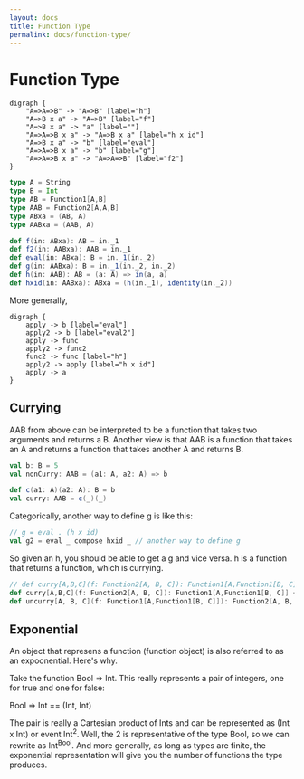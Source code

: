 ```yaml
---
layout: docs
title: Function Type
permalink: docs/function-type/
---
```

# Function Type

```graphviz
digraph {
    "A=>A=>B" -> "A=>B" [label="h"]
    "A=>B x a" -> "A=>B" [label="f"]
    "A=>B x a" -> "a" [label=""]
    "A=>A=>B x a" -> "A=>B x a" [label="h x id"]
    "A=>B x a" -> "b" [label="eval"]
    "A=>A=>B x a" -> "b" [label="g"] 
    "A=>A=>B x a" -> "A=>A=>B" [label="f2"]
}
```

```scala
type A = String
type B = Int
type AB = Function1[A,B]
type AAB = Function2[A,A,B]
type ABxa = (AB, A)
type AABxa = (AAB, A)

def f(in: ABxa): AB = in._1
def f2(in: AABxa): AAB = in._1
def eval(in: ABxa): B = in._1(in._2)
def g(in: AABxa): B = in._1(in._2, in._2)
def h(in: AAB): AB = (a: A) => in(a, a)
def hxid(in: AABxa): ABxa = (h(in._1), identity(in._2))
```

More generally, 
```graphviz
digraph {
    apply -> b [label="eval"]
    apply2 -> b [label="eval2"]
    apply -> func
    apply2 -> func2
    func2 -> func [label="h"]
    apply2 -> apply [label="h x id"]
    apply -> a
}
```

## Currying
AAB from above can be interpreted to be a function that takes two arguments and returns a B. Another view is that AAB is a function that takes an A and returns a function that takes another A and returns B.
```scala
val b: B = 5
val nonCurry: AAB = (a1: A, a2: A) => b

def c(a1: A)(a2: A): B = b
val curry: AAB = c(_)(_)
```

Categorically, another way to define g is like this:
```scala
// g = eval . (h x id)
val g2 = eval _ compose hxid _ // another way to define g
```
So given an h, you should be able to get a g and vice versa. h is a function that returns a function, which is currying.
```scala
// def curry[A,B,C](f: Function2[A, B, C]): Function1[A,Function1[B, C]] = f.curried
def curry[A,B,C](f: Function2[A, B, C]): Function1[A,Function1[B, C]] = (a: A) => (b: B) => f(a, b)
def uncurry[A, B, C](f: Function1[A,Function1[B, C]]): Function2[A, B, C] = (a: A, b: B) => f(a)(b)
```

## Exponential
An object that represens a function (function object) is also referred to as an expoonential. Here's why.

Take the function Bool => Int. This really represents a pair of integers, one for true and one for false:

Bool => Int == (Int, Int)

The pair is really a Cartesian product of Ints and can be represented as (Int x Int) or event Int<sup>2</sup>. Well, the 2 is representative of the type Bool, so we can rewrite as Int<sup>Bool</sup>. And more generally, as long as types are finite, the exponential representation will give you the number of functions the type produces.

